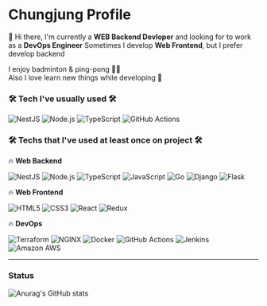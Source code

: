 # Chungjung Profile

👋 Hi there, I'm currently a **WEB Backend Devloper** and looking for to work as a **DevOps Engineer** 
Sometimes I develop **Web Frontend**, but I prefer develop backend 

I enjoy badminton & ping-pong :tennis::tennis:  
Also I love learn new things while developing :sparkling_heart:



### 🛠 **Tech I've usually used** 🛠

<img alt="NestJS" src ="https://img.shields.io/badge/NestJS-E0234E.svg?&style=flat&logo=NestJS&logoColor=white"/> <img alt="Node.js" src ="https://img.shields.io/badge/Node.js-339933.svg?&style=flat&logo=Node.js&logoColor=white"/> <img alt="TypeScript" src ="https://img.shields.io/badge/TypeScript-3178C6.svg?&style=flat&logo=TypeScript&logoColor=white"/> <img alt="GitHub Actions" src ="https://img.shields.io/badge/GitHub Actions-2088FF.svg?&style=flat&logo=GitHub Actions&logoColor=white"/> 

### 🛠 **Techs that I've used at least once on project** 🛠
:fire: **Web Backend**  


<img alt="NestJS" src ="https://img.shields.io/badge/NestJS-E0234E.svg?&style=flat&logo=NestJS&logoColor=white"/> <img alt="Node.js" src ="https://img.shields.io/badge/Node.js-339933.svg?&style=flat&logo=Node.js&logoColor=white"/> <img alt="TypeScript" src ="https://img.shields.io/badge/TypeScript-3178C6.svg?&style=flat&logo=TypeScript&logoColor=white"/> <img alt="JavaScript" src ="https://img.shields.io/badge/JavaScript-F7DF1E.svg?&style=flat&logo=JavaScript&logoColor=white"/> <img alt="Go" src ="https://img.shields.io/badge/Go-00ADD8.svg?&style=flat&logo=Go&logoColor=white"/> <img alt="Django" src ="https://img.shields.io/badge/Django-092E20.svg?&style=flat&logo=Django&logoColor=white"/> <img alt="Flask" src ="https://img.shields.io/badge/Flask-000000.svg?&style=flat&logo=Flask&logoColor=white"/> 



:fire: **Web Frontend** 


<img alt="HTML5" src ="https://img.shields.io/badge/HTML5-E34F26.svg?&style=flat&logo=HTML5&logoColor=white"/> <img alt="CSS3" src ="https://img.shields.io/badge/CSS3-1572B6.svg?&style=flat&logo=CSS3&logoColor=white"/> <img alt="React" src ="https://img.shields.io/badge/React-61DAFB.svg?&style=flat&logo=React&logoColor=white"/> <img alt="Redux" src ="https://img.shields.io/badge/Redux-764ABC.svg?&style=flat&logo=Redux&logoColor=white"/>



:fire: **DevOps** 


<img alt="Terraform" src ="https://img.shields.io/badge/Terraform-7B42BC.svg?&style=flat&logo=Terraform&logoColor=white"/> <img alt="NGINX" src ="https://img.shields.io/badge/NGINX-009639.svg?&style=flat&logo=NGINX&logoColor=white"/> <img alt="Docker" src ="https://img.shields.io/badge/Docker-2496ED.svg?&style=flat&logo=Docker&logoColor=white"/>  <img alt="GitHub Actions" src ="https://img.shields.io/badge/GitHub Actions-2088FF.svg?&style=flat&logo=GitHub Actions&logoColor=white"/> <img alt="Jenkins" src ="https://img.shields.io/badge/Jenkins-D24939.svg?&style=flat&logo=Jenkins&logoColor=white"/> <img alt="Amazon AWS" src ="https://img.shields.io/badge/Amazon AWS-232F3E.svg?&style=flat&logo=Amazon AWS&logoColor=white"/> 


--------

### Status

![Anurag's GitHub stats](https://github-readme-stats.vercel.app/api?username=chungjung-d&show_icons=true&theme=flag-india)


<!--
**chungjung-d/chungjung-d** is a ✨ _special_ ✨ repository because its `README.md` (this file) appears on your GitHub profile.

Here are some ideas to get you started:

- 🔭 I’m currently working on ...
- 🌱 I’m currently learning ...
- 👯 I’m looking to collaborate on ...
- 🤔 I’m looking for help with ...
- 💬 Ask me about ...
- 📫 How to reach me: ...
- 😄 Pronouns: ...
- ⚡ Fun fact: ...
-->

